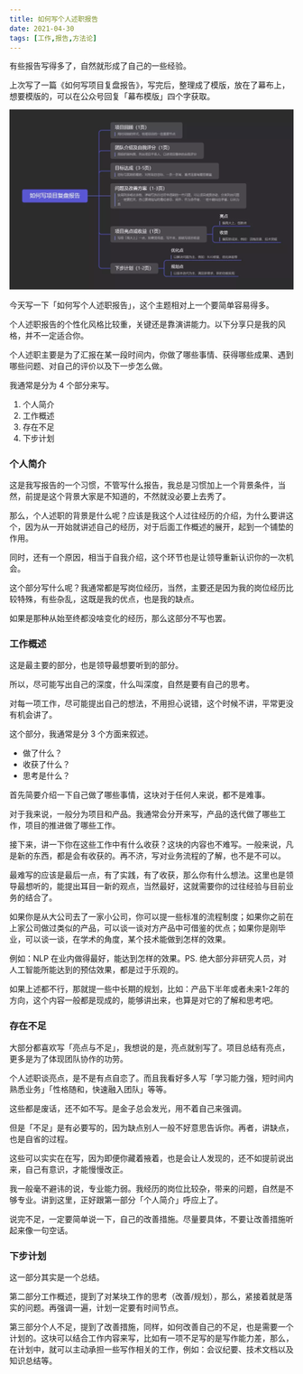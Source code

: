```yaml
---
title: 如何写个人述职报告
date: 2021-04-30
tags: [工作,报告,方法论]
---
```


有些报告写得多了，自然就形成了自己的一些经验。

上次写了一篇《如何写项目复盘报告》，写完后，整理成了模版，放在了幕布上，想要模版的，可以在公众号回复「幕布模版」四个字获取。
<!-- more -->
![](/image/about_summary/project.png)

今天写一下「如何写个人述职报告」，这个主题相对上一个要简单容易得多。
<!-- more -->
个人述职报告的个性化风格比较重，关键还是靠演讲能力。以下分享只是我的风格，并不一定适合你。

个人述职主要是为了汇报在某一段时间内，你做了哪些事情、获得哪些成果、遇到哪些问题、对自己的评价以及下一步怎么做。

我通常是分为 4 个部分来写。

1. 个人简介
2. 工作概述
3. 存在不足
4. 下步计划

### 个人简介

这是我写报告的一个习惯，不管写什么报告，我总是习惯加上一个背景条件，当然，前提是这个背景大家是不知道的，不然就没必要上去秀了。

那么，个人述职的背景是什么呢？应该是我这个人过往经历的介绍，为什么要讲这个，因为从一开始就讲述自己的经历，对于后面工作概述的展开，起到一个铺垫的作用。

同时，还有一个原因，相当于自我介绍，这个环节也是让领导重新认识你的一次机会。

这个部分写什么呢？我通常都是写岗位经历，当然，主要还是因为我的岗位经历比较特殊，有些杂乱，这既是我的优点，也是我的缺点。

如果是那种从始至终都没啥变化的经历，那么这部分不写也罢。

### 工作概述

这是最主要的部分，也是领导最想要听到的部分。

所以，尽可能写出自己的深度，什么叫深度，自然是要有自己的思考。

对每一项工作，尽可能提出自己的想法，不用担心说错，这个时候不讲，平常更没有机会讲了。

这个部分，我通常是分 3 个方面来叙述。

- 做了什么？
- 收获了什么？
- 思考是什么？

首先简要介绍一下自己做了哪些事情，这块对于任何人来说，都不是难事。

对于我来说，一般分为项目和产品。我通常会分开来写，产品的迭代做了哪些工作，项目的推进做了哪些工作。

接下来，讲一下你在这些工作中有什么收获？这块的内容也不难写。一般来说，凡是新的东西，都是会有收获的。再不济，写对业务流程的了解，也不是不可以。

最难写的应该是最后一点，有了实践，有了收获，那么你有什么想法。这里也是领导最想听的，能提出耳目一新的观点，当然最好，这就需要你的过往经验与目前业务的结合了。

如果你是从大公司去了一家小公司，你可以提一些标准的流程制度；如果你之前在上家公司做过类似的产品，可以谈一谈对方产品中可借鉴的优点；如果你是刚毕业，可以谈一谈，在学术的角度，某个技术能做到怎样的效果。

例如：NLP 在业内做得最好，能达到怎样的效果。PS. 绝大部分非研究人员，对人工智能所能达到的预估效果，都是过于乐观的。

如果上述都不行，那就提一些中长期的规划，比如：产品下半年或者未来1-2年的方向，这个内容一般都是现成的，能够讲出来，也算是对它的了解和思考吧。

### 存在不足

大部分都喜欢写「亮点与不足」，我想说的是，亮点就别写了。项目总结有亮点，更多是为了体现团队协作的功劳。

个人述职谈亮点，是不是有点自恋了。而且我看好多人写「学习能力强，短时间内熟悉业务」「性格随和，快速融入团队」等等。

这些都是废话，还不如不写。是金子总会发光，用不着自己来强调。

但是「不足」是有必要写的，因为缺点别人一般不好意思告诉你。再者，讲缺点，也是自省的过程。

这些可以实实在在写，因为即便你藏着掖着，也是会让人发现的，还不如提前说出来，自己有意识，才能慢慢改正。

我一般毫不避讳的说，专业能力弱。我经历的岗位比较杂，带来的问题，自然是不够专业。讲到这里，正好跟第一部分「个人简介」呼应上了。

说完不足，一定要简单说一下，自己的改善措施。尽量要具体，不要让改善措施听起来像一句空话。

### 下步计划
这一部分其实是一个总结。

第二部分工作概述，提到了对某块工作的思考（改善/规划），那么，紧接着就是落实的问题。再强调一遍，计划一定要有时间节点。

第三部分个人不足，提到了改善措施，同样，如何改善自己的不足，也是需要一个计划的。这块可以结合工作内容来写，比如有一项不足写的是写作能力差，那么，在计划中，就可以主动承担一些写作相关的工作，例如：会议纪要、技术文档以及知识总结等。